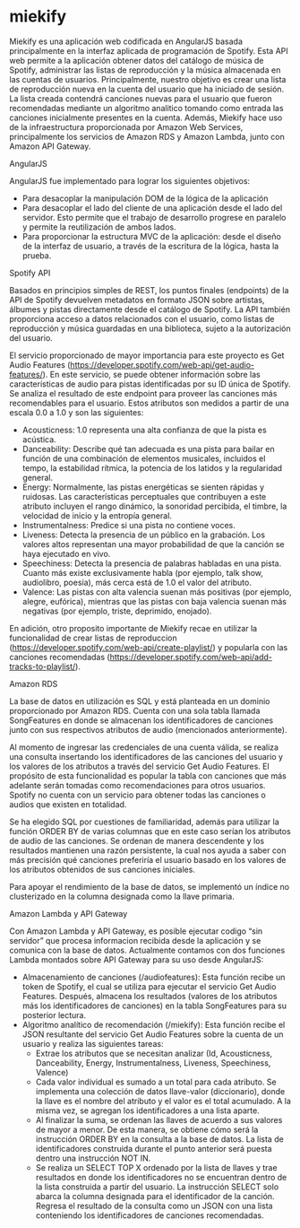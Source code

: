 # miekify
Miekify es una aplicación web codificada en AngularJS basada principalmente en la interfaz aplicada de programación de Spotify. Esta API web permite a la aplicación obtener datos del catálogo de música de Spotify, administrar las listas de reproducción y la música almacenada en las cuentas de usuarios. Principalmente, nuestro objetivo es crear una lista de reproducción nueva en la cuenta del usuario que ha iniciado de sesión. La lista creada contendrá canciones nuevas para el usuario que fueron recomendadas mediante un algoritmo analitico tomando como entrada las canciones inicialmente presentes en la cuenta. Además, Miekify hace uso de la infraestructura proporcionada por Amazon Web Services, principalmente los servicios de Amazon RDS y Amazon Lambda, junto con Amazon API Gateway.

AngularJS

AngularJS fue implementado para lograr los siguientes objetivos:

- Para desacoplar la manipulación DOM de la lógica de la aplicación
- Para desacoplar el lado del cliente de una aplicación desde el lado del servidor. Esto permite que el trabajo de desarrollo progrese en paralelo y permite la reutilización de ambos lados.
- Para proporcionar la estructura MVC de la aplicación: desde el diseño de la interfaz de usuario, a través de la escritura de la lógica, hasta la prueba.

Spotify API

Basados en principios simples de REST, los puntos finales (endpoints) de la API de Spotify devuelven metadatos en formato JSON sobre artistas, álbumes y pistas directamente desde el catálogo de Spotify. La API también proporciona acceso a datos relacionados con el usuario, como listas de reproducción y música guardadas en una biblioteca, sujeto a la autorización del usuario.

El servicio proporcionado de mayor importancia para este proyecto es Get Audio Features (https://developer.spotify.com/web-api/get-audio-features/). En este servicio, se puede obtener información sobre las características de audio para pistas identificadas por su ID única de Spotify. Se analiza el resultado de este endpoint para proveer las canciones más recomendables para el usuario. Estos atributos son medidos a partir de una escala 0.0 a 1.0 y  son las siguientes: 

- Acousticness: 1.0 representa una alta confianza de que la pista es acústica.
- Danceability: Describe qué tan adecuada es una pista para bailar en función de una combinación de elementos musicales, incluidos el tempo, la estabilidad rítmica, la potencia de los latidos y la regularidad general.
- Energy: Normalmente, las pistas energéticas se sienten rápidas y ruidosas. Las características perceptuales que contribuyen a este atributo incluyen el rango dinámico, la sonoridad percibida, el timbre, la velocidad de inicio y la entropía general.
- Instrumentalness: Predice si una pista no contiene voces.
- Liveness: Detecta la presencia de un público en la grabación. Los valores altos representan una mayor probabilidad de que la canción se haya ejecutado en vivo.
- Speechiness: Detecta la presencia de palabras habladas en una pista. Cuanto más existe exclusivamente habla (por ejemplo, talk show, audiolibro, poesía), más cerca está de 1.0 el valor del atributo.
- Valence: Las pistas con alta valencia suenan más positivas (por ejemplo, alegre, eufórica), mientras que las pistas con baja valencia suenan más negativas (por ejemplo, triste, deprimido, enojado).

En adición, otro proposito importante de Miekify recae en utilizar la funcionalidad de crear listas de reproduccion (https://developer.spotify.com/web-api/create-playlist/) y popularla con las canciones recomendadas (https://developer.spotify.com/web-api/add-tracks-to-playlist/).

Amazon RDS

La base de datos en utilización es SQL y está planteada en un dominio proporcionado por Amazon RDS. Cuenta con una sola tabla llamada SongFeatures en donde se almacenan los identificadores de canciones junto con sus respectivos atributos de audio (mencionados anteriormente).

Al momento de ingresar las credenciales de una cuenta válida, se realiza una consulta insertando los identificadores de las canciones del usuario y los valores de los atributos a través del servicio Get Audio Features. El propósito de esta funcionalidad es popular la tabla con canciones que más adelante serán tomadas como recomendaciones para otros usuarios. Spotify no cuenta con un servicio para obtener todas las canciones o audios que existen en totalidad.

Se ha elegido SQL por cuestiones de familiaridad, además para utilizar la función ORDER BY  de varias columnas que en este caso serían los atributos de audio de las canciones. Se ordenan de manera descendente y los resultados mantienen una razón persistente, la cual nos ayuda a saber con más precisión qué canciones preferiría el usuario basado en los valores de los atributos obtenidos de sus canciones iniciales. 

Para apoyar el rendimiento de la base de datos, se implementó un índice no clusterizado en la columna designada como la llave primaria. 

Amazon Lambda y API Gateway

Con Amazon Lambda y API Gateway, es posible ejecutar codigo “sin servidor” que procesa informacion recibida desde la aplicación y se comunica con la base de datos. Actualmente contamos con dos funciones Lambda montados sobre API Gateway para su uso desde AngularJS:

- Almacenamiento de canciones (/audiofeatures):  Esta función recibe un token de Spotify, el cual se utiliza para ejecutar el servicio Get Audio Features. Después, almacena los resultados (valores de los atributos más los identificadores de canciones) en la tabla SongFeatures para su posterior lectura.
- Algoritmo analítico de recomendación (/miekify): Esta función recibe el JSON resultante del servicio Get Audio Features sobre la cuenta de un usuario y realiza las siguientes tareas:
  - Extrae los atributos que se necesitan analizar (Id, Acousticness, Danceability, Energy,  Instrumentalness, Liveness, Speechiness, Valence)
  - Cada valor individual es sumado a un total para cada atributo. Se implementa una colección de datos llave-valor (diccionario), donde la llave es el nombre del atributo y el valor es el total acumulado. A la misma vez, se agregan los identificadores a una lista aparte.
  - Al finalizar la suma, se ordenan las llaves de acuerdo a sus valores de mayor a menor. De esta manera, se obtiene cómo será la instrucción ORDER BY en la consulta a la base de datos. La lista de identificadores construida durante el punto anterior será puesta dentro una instrucción NOT IN. 
  - Se realiza un SELECT TOP X ordenado por la lista de llaves y trae resultados en donde los identificadores no se encuentran dentro de la lista construida a partir del usuario. La instrucción SELECT solo abarca la columna designada para el identificador de la canción.
Regresa el resultado de la consulta como un JSON con una lista conteniendo los identificadores de canciones recomendadas.












